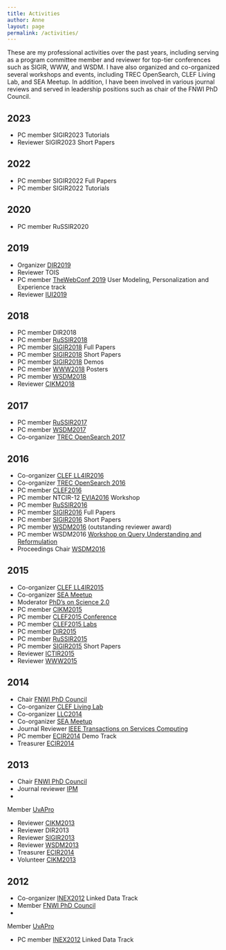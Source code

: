 ```yaml
---
title: Activities
author: Anne
layout: page
permalink: /activities/
---
```


These are my professional activities over the past years, including serving as a program committee member and reviewer for
top-tier conferences such as SIGIR, WWW, and WSDM. I have also organized and co-organized several workshops and events,
including TREC OpenSearch, CLEF Living Lab, and SEA Meetup. In addition, I have been involved in various journal reviews
and served in leadership positions such as chair of the FNWI PhD Council.

## 2023

- PC member SIGIR2023 Tutorials
- Reviewer SIGIR2023 Short Papers

## 2022

- PC member SIGIR2022 Full Papers
- PC member SIGIR2022 Tutorials

## 2020

- PC member RuSSIR2020

## 2019

- Organizer [DIR2019](http://www.dir2019.nl/)
- Reviewer TOIS
- PC member [TheWebConf 2019](https://www2019.thewebconf.org/) User Modeling, Personalization and Experience track
- Reviewer [IUI2019](https://iui.acm.org)

## 2018

- PC member DIR2018
- PC member [RuSSIR2018](http://romip.ru/russir2018/)
- PC member [SIGIR2018](http://sigir.org/sigir2018/) Full Papers
- PC member [SIGIR2018](http://sigir.org/sigir2018/) Short Papers
- PC member [SIGIR2018](http://sigir.org/sigir2018/) Demos
- PC member [WWW2018](https://www2018.thewebconf.org/) Posters
- PC member [WSDM2018](http://www.wsdm-conference.org/2018/)
- Reviewer [CIKM2018](http://www.cikm2018.units.it/)

## 2017

- PC member [RuSSIR2017](http://romip.ru/russir2017/)
- PC member [WSDM2017](http://www.wsdm-conference.org/2017/)
- Co-organizer [TREC OpenSearch 2017](http://trec-open-search.org/)

## 2016

- Co-organizer [CLEF LL4IR2016](http://living-labs.net/clef-lab/)
- Co-organizer [TREC OpenSearch 2016](http://trec-open-search.org/)
- PC member [CLEF2016](http://clef2016.clef-initiative.eu/)
- PC member NTCIR-12 [EVIA2016](http://research.nii.ac.jp/ntcir/evia2016/index.html) Workshop
- PC member [RuSSIR2016](http://romip.ru/russir2016/)
- PC member [SIGIR2016](http://sigir.org/sigir2016/) Full Papers
- PC member [SIGIR2016](http://sigir.org/sigir2016/) Short Papers
- PC member [WSDM2016](http://www.wsdm-conference.org/2016/) (outstanding reviewer award)
- PC member
  WSDM2016 [Workshop on Query Understanding and Reformulation](https://sites.google.com/site/queryunderstanding/)
- Proceedings Chair [WSDM2016](http://www.wsdm-conference.org/2016/)

## 2015

- Co-organizer [CLEF LL4IR2015](http://living-labs.net/clef-lab/)
- Co-organizer [SEA Meetup](http://www.meetup.com/SEA-Search-Engines-Amsterdam/)
- Moderator [PhD’s on Science 2.0](https://www.knaw.nl/en/news/calendar/ph-d-students-on-science-2.0)
- PC member [CIKM2015](http://www.cikm-2015.org/)
- PC member [CLEF2015 Conference](http://clef2015.clef-initiative.eu/CLEF2015/)
- PC member [CLEF2015 Labs](http://clef2015.clef-initiative.eu/CLEF2015/)
- PC member [DIR2015](http://dir2015.nl/)
- PC member [RuSSIR2015](http://romip.ru/russir2015/)
- PC member [SIGIR2015](http://www.sigir2015.org/callforpapers/shortpapers/) Short Papers
- Reviewer [ICTIR2015](http://ictir2015.org/)
- Reviewer [WWW2015](http://www.www2015.it/)

## 2014

- Chair [FNWI PhD Council](http://staff.uva.nl/science/research/phd-and-pd-council/phd-and-pd-council.html)
- Co-organizer [CLEF Living Lab](http://living-labs.net/clef-lab/)
- Co-organizer [LLC2014](http://living-labs.net/llc/)
- Co-organizer [SEA Meetup](http://www.meetup.com/SEA-Search-Engines-Amsterdam/)
- Journal Reviewer [IEEE Transactions on Services Computing](http://www.computer.org/portal/web/tsc)
- PC member [ECIR2014](http://www.ecir2014.org) Demo Track
- Treasurer [ECIR2014](http://www.ecir2014.org)

## 2013

- Chair [FNWI PhD Council](http://staff.uva.nl/science/research/phd-and-pd-council/phd-and-pd-council.html)
- Journal reviewer [IPM](http://www.journals.elsevier.com/information-processing-and-management/)
-

Member [UvAPro](http://www.uva.nl/en/research/phd/support-for-phd-students/the-phd-researchers-association-uvapro/the-phd-researchers-association-uvapro.html)

- Reviewer [CIKM2013](http://www.cikm2013.org/)
- Reviewer DIR2013
- Reviewer [SIGIR2013](http://sigir2013.ie/)
- Reviewer [WSDM2013](http://www.wsdm2013.org/)
- Treasurer [ECIR2014](http://www.ecir2014.org)
- Volunteer [CIKM2013](http://www.cikm2013.org/)

## 2012

- Co-organizer [INEX2012](https://inex.mmci.uni-saarland.de/) Linked Data Track
- Member [FNWI PhD Council](http://staff.uva.nl/science/research/phd-and-pd-council/phd-and-pd-council.html)
-

Member [UvAPro](http://www.uva.nl/en/research/phd/support-for-phd-students/the-phd-researchers-association-uvapro/the-phd-researchers-association-uvapro.html)

- PC member [INEX2012](https://inex.mmci.uni-saarland.de/) Linked Data Track